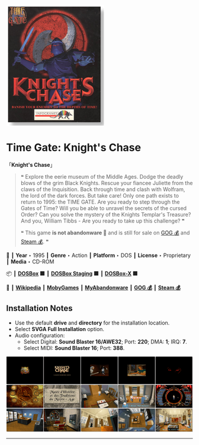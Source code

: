 ![](Thumbnail.png "application-thumbnail")

# Time Gate: Knight's Chase

「**Knight's Chase**」

> ❝ Explore the eerie museum of the Middle Ages. Dodge the deadly blows of the grim Black Knights. Rescue your fiancee Juliette from the claws of the Inquisition. Back through time and clash with Wolfram, the lord of the dark forces. But take care! Only one path exists to return to 1995: the TIME GATE. Are you ready to step through the Gates of Time? Will you be able to unravel the secrets of the cursed Order? Can you solve the mystery of the Knights Templar's Treasure? And you, William Tibbs - Are you ready to take up this challenge? ❞
>
> ❝ This game **is not abandonware 🚫** and is still for sale on [GOG 💰](https://www.gog.com/game/time_gate_knights_chase) and [Steam 💰](https://store.steampowered.com/app/781280/Time_Gate_Knights_Chase/). ❞
>

📌 ┃ **Year** ‣ 1995 ┃ **Genre** ‣ Action ┃ **Platform** ‣ DOS ┃ **License** ‣ Proprietary ┃ **Media** ‣ CD-ROM 

📦 ┃ **[DOSBox](https://www.dosbox.com/) 🟩** ┃ **[DOSBox Staging](https://dosbox-staging.github.io/) 🟩** ┃ **[DOSBox-X](https://dosbox-x.com/) 🟩** 

📎 ┃ **[Wikipedia](https://en.wikipedia.org/wiki/Time_Gate:_Knight%27s_Chase)** ┃ **[MobyGames](https://www.mobygames.com/game/4622/time-gate-knights-chase/)** ┃ **[MyAbandonware](https://www.myabandonware.com/game/time-gate-knight-s-chase-32o)** ┃ **[GOG 💰](https://www.gog.com/game/time_gate_knights_chase)** ┃ **[Steam 💰](https://store.steampowered.com/app/781280/Time_Gate_Knights_Chase/)** 

## Installation Notes
- Use the default **drive** and **directory** for the installation location.
- Select **SVGA Full Installation** option.
- Audio configuration:
  - Select Digital: **Sound Blaster 16/AWE32**; Port: **220**; DMA: **1**; IRQ: **7**.
  - Select MIDI: **Sound Blaster 16**; Port: **388**.

![](Montage.png "Time Gate: Knight's Chase")

---

